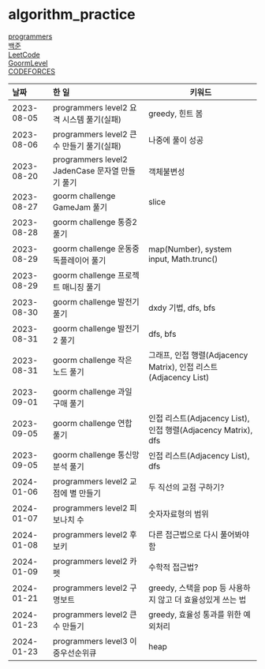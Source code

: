 # algorithm_practice

[programmers](https://school.programmers.co.kr/)
<br>
[백준](https://www.acmicpc.net/)
<br>
[LeetCode](https://leetcode.com/)
<br>
[GoormLevel](https://level.goorm.io/)
<br>
[CODEFORCES](https://codeforces.com/)

| 날짜       | 한 일                                           | 키워드                                                           |
| :--------- | :---------------------------------------------- | ---------------------------------------------------------------- |
| 2023-08-05 | programmers level2 요격 시스템 풀기(실패)       | greedy, 힌트 봄                                                                 |
| 2023-08-06 | programmers level2 큰 수 만들기 풀기(실패)      | 나중에 풀이 성공                                                 |
| 2023-08-20 | programmers level2 JadenCase 문자열 만들기 풀기 | 객체불변성                                                       |
| 2023-08-27 | goorm challenge GameJam 풀기                    | slice                                                            |
| 2023-08-28 | goorm challenge 통증2 풀기                      |
| 2023-08-29 | goorm challenge 운동중독플레이어 풀기           | map(Number), system input, Math.trunc()                          |
| 2023-08-29 | goorm challenge 프로젝트 매니징 풀기            |
| 2023-08-30 | goorm challenge 발전기 풀기                     | dxdy 기법, dfs, bfs                                              |
| 2023-08-31 | goorm challenge 발전기2 풀기                    | dfs, bfs                                                         |
| 2023-08-31 | goorm challenge 작은 노드 풀기                  | 그래프, 인접 행렬(Adjacency Matrix), 인접 리스트(Adjacency List) |
| 2023-09-01 | goorm challenge 과일 구매 풀기                  |                                                                  |
| 2023-09-05 | goorm challenge 연합 풀기                       | 인접 리스트(Adjacency List), 인접 행렬(Adjacency Matrix), dfs    |
| 2023-09-05 | goorm challenge 통신망 분석 풀기                | 인접 리스트(Adjacency List), dfs                                 |
| 2024-01-06 | programmers level2 교점에 별 만들기             | 두 직선의 교점 구하기?                                           |
| 2024-01-07 | programmers level2 피보나치 수                  | 숫자자료형의 범위                                                |
| 2024-01-08 | programmers level2 후보키                       | 다른 접근법으로 다시 풀어봐야 함                                 |
| 2024-01-09 | programmers level2 카펫                         | 수학적 접근법?                                                   |
| 2024-01-21 | programmers level2 구명보트                     | greedy, 스택을 pop 등 사용하지 않고 더 효율성있게 쓰는 법        |
| 2024-01-23 | programmers level2 큰 수 만들기                 | greedy, 효율성 통과를 위한 예외처리                              |
| 2024-01-23 | programmers level3 이중우선순위큐               | heap                                                             |
